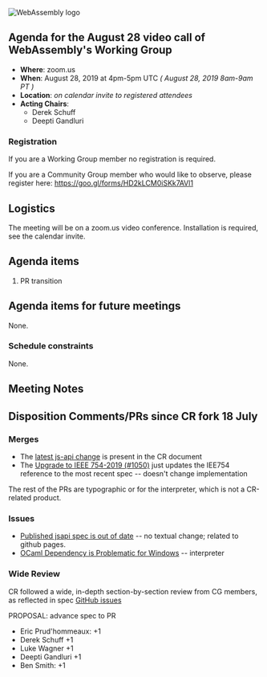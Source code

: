 ![WebAssembly logo](/images/WebAssembly.png)

## Agenda for the August 28 video call of WebAssembly's Working Group

- **Where**: zoom.us
- **When**: August 28, 2019 at 4pm-5pm UTC *( August 28, 2019 8am-9am PT )*
- **Location**: *on calendar invite to registered attendees*
- **Acting Chairs**:
    - Derek Schuff
    - Deepti Gandluri

### Registration

If you are a Working Group member no registration is required.

If you are a Community Group member who would like to observe, please register
here:
https://goo.gl/forms/HD2kLCM0iSKk7AVl1

## Logistics

The meeting will be on a zoom.us video conference.
Installation is required, see the calendar invite.

## Agenda items

1. PR transition

## Agenda items for future meetings

None.

### Schedule constraints

None.

## Meeting Notes
## Disposition Comments/PRs since CR fork 18 July

### Merges

- The [latest js-api change](https://github.com/WebAssembly/spec/commit/666dc4cb8d4a81d386a7a716000bb85fbbbd06a2) is present in the CR document
- The [Upgrade to IEEE 754-2019 (#1050)](https://github.com/WebAssembly/spec/commit/a221f2574d7106e92cf8abaf05d5bb1131b19d76) just updates the IEE754 reference to the most recent spec -- doesn't change implementation

The rest of the PRs are typographic or for the interpreter, which is not a CR-related product.


### Issues 

- [Published jsapi spec is out of date](https://github.com/WebAssembly/spec/issues/1059) -- no textual change; related to github pages.
- [OCaml Dependency is Problematic for Windows](https://github.com/WebAssembly/spec/issues/1048) -- interpreter

### Wide Review

CR followed a wide, in-depth section-by-section review from CG members, as reflected in spec [GitHub issues](https://github.com/WebAssembly/spec/issues?utf8=%E2%9C%93&q=label%3Awasm-core-1+)

PROPOSAL: advance spec to PR

* Eric Prud'hommeaux: +1
* Derek Schuff +1
* Luke Wagner +1
* Deepti Gandluri +1
* Ben Smith: +1
